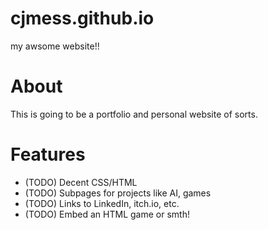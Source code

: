 # cjmess.github.io
my awsome website!!

# About
This is going to be a portfolio and personal website of sorts. 

# Features
- (TODO) Decent CSS/HTML
- (TODO) Subpages for projects like AI, games
- (TODO) Links to LinkedIn, itch.io, etc.
- (TODO) Embed an HTML game or smth!